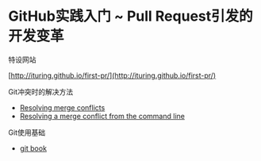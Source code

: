 # GitHub实践入门 ~ Pull Request引发的开发变革

特设网站

  [http://ituring.github.io/first-pr/](http://ituring.github.io/first-pr/)

Git冲突时的解决方法

- [Resolving merge conflicts](https://help.github.com/articles/resolving-merge-conflicts/)
- [Resolving a merge conflict from the command line](https://help.github.com/articles/resolving-a-merge-conflict-from-the-command-line/)

Git使用基础

- [git book](https://git-scm.com/book/en/v2)
